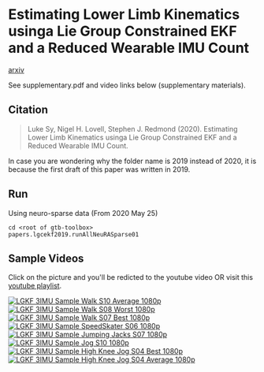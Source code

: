 # Estimating Lower Limb Kinematics usinga Lie Group Constrained EKF and a Reduced Wearable IMU Count

[arxiv](https://arxiv.org/pdf/1910.01808.pdf)

See supplementary.pdf and video links below (supplementary materials).

## Citation
> Luke Sy, Nigel H. Lovell, Stephen J. Redmond (2020). Estimating Lower Limb Kinematics usinga Lie Group Constrained EKF and a Reduced Wearable IMU Count.

In case you are wondering why the folder name is 2019 instead of 2020, it is because the first draft of this paper was written in 2019.

## Run

Using neuro-sparse data (From 2020 May 25)
```
cd <root of gtb-toolbox>
papers.lgcekf2019.runAllNeuRASparse01
```

## Sample Videos

Click on the picture and you'll be redicted to the youtube video OR visit this [youtube playlist](https://www.youtube.com/playlist?list=PLu9_espQRgXVUv8mhCQesePdphsUOTcWv).

[![LGKF 3IMU Sample Walk S10 Average 1080p](http://img.youtube.com/vi/IyZglQGZEZk/0.jpg)](https://youtu.be/IyZglQGZEZk)
[![LGKF 3IMU Sample Walk S08 Worst 1080p](http://img.youtube.com/vi/VTTwwOIEhB8/0.jpg)](https://youtu.be/VTTwwOIEhB8)
[![LGKF 3IMU Sample Walk S07 Best 1080p](http://img.youtube.com/vi/YEEnRGM8tXw/0.jpg)](https://youtu.be/YEEnRGM8tXw)
[![LGKF 3IMU Sample SpeedSkater S06 1080p](http://img.youtube.com/vi/Krgc98cVC_M/0.jpg)](https://youtu.be/Krgc98cVC_M)
[![LGKF 3IMU Sample Jumping Jacks S07 1080p](http://img.youtube.com/vi/zXLz7Dpl0NA/0.jpg)](https://youtu.be/zXLz7Dpl0NA)
[![LGKF 3IMU Sample Jog S10 1080p](http://img.youtube.com/vi/ELl-5aoRrsY/0.jpg)](https://youtu.be/ELl-5aoRrsY)
[![LGKF 3IMU Sample High Knee Jog S04 Best 1080p](http://img.youtube.com/vi/TmyWSHGvJpA/0.jpg)](https://youtu.be/TmyWSHGvJpA)
[![LGKF 3IMU Sample High Knee Jog S04 Average 1080p](http://img.youtube.com/vi/59-JJERWPFk/0.jpg)](https://youtu.be/59-JJERWPFk)
